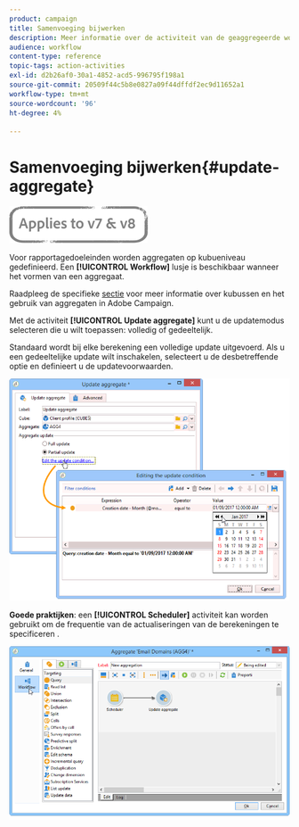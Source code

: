 ```yaml
---
product: campaign
title: Samenvoeging bijwerken
description: Meer informatie over de activiteit van de geaggregeerde workflow bijwerken
audience: workflow
content-type: reference
topic-tags: action-activities
exl-id: d2b26af0-30a1-4852-acd5-996795f198a1
source-git-commit: 20509f44c5b8e0827a09f44dffdf2ec9d11652a1
workflow-type: tm+mt
source-wordcount: '96'
ht-degree: 4%

---
```


# Samenvoeging bijwerken{#update-aggregate}

![](../../assets/common.svg)

Voor rapportagedoeleinden worden aggregaten op kubueniveau gedefinieerd. Een **[!UICONTROL Workflow]** lusje is beschikbaar wanneer het vormen van een aggregaat.

Raadpleeg de specifieke [sectie](../../reporting/using/concepts-and-methodology.md#calculating-and-using-aggregates) voor meer informatie over kubussen en het gebruik van aggregaten in Adobe Campaign.

Met de activiteit **[!UICONTROL Update aggregate]** kunt u de updatemodus selecteren die u wilt toepassen: volledig of gedeeltelijk.

Standaard wordt bij elke berekening een volledige update uitgevoerd. Als u een gedeeltelijke update wilt inschakelen, selecteert u de desbetreffende optie en definieert u de updatevoorwaarden.

![](assets/s_advuser_cube_agregate_05.png)

**Goede praktijken**: een  **[!UICONTROL Scheduler]** activiteit kan worden gebruikt om de frequentie van de actualiseringen van de berekeningen te specificeren .

![](assets/s_advuser_cube_agregate_04.png)
